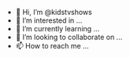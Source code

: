- 👋 Hi, I’m @kidstvshows
- 👀 I’m interested in ...
- 🌱 I’m currently learning ...
- 💞️ I’m looking to collaborate on ...
- 📫 How to reach me ...

<!---
kidstvshows/kidstvshows is a ✨ special ✨ repository because its `README.md` (this file) appears on your GitHub profile.
You can click the Preview link to take a look at your changes.
--->
